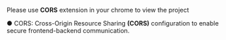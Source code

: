Please use **CORS** extension in your chrome to view the project

● CORS: Cross-Origin Resource Sharing **(CORS)** configuration to enable secure frontend-backend communication.

